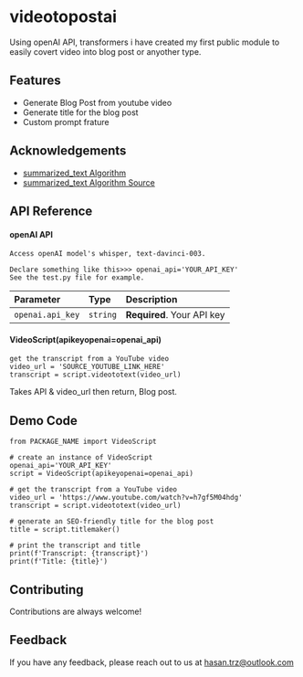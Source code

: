 # videotopostai
 Using openAI API, transformers i have created my first public module to easily covert video into blog post or anyother type.

 
## Features

- Generate Blog Post from youtube video
- Generate title for the blog post
- Custom prompt frature


## Acknowledgements

 - [summarized_text Algorithm](https://www.youtube.com/watch?v=3V-MJhJvRWg&t=768s)
 - [summarized_text Algorithm Source](https://colab.research.google.com/drive/17lEoIPVozCmaAUHXLSkJSWEtKVnXEMsf?usp=sharing#scrollTo=mCz2lRhAV-G4)
 
## API Reference

#### openAI API

```
Access openAI model's whisper, text-davinci-003.
```
```
Declare something like this>>> openai_api='YOUR_API_KEY'
See the test.py file for example.
```

| Parameter | Type     | Description                |
| :-------- | :------- | :------------------------- |
| `openai.api_key` | `string` | **Required**. Your API key |

#### VideoScript(apikeyopenai=openai_api)
```
get the transcript from a YouTube video
video_url = 'SOURCE_YOUTUBE_LINK_HERE'
transcript = script.videototext(video_url)
```
Takes API & video_url then return, Blog post. 


## Demo Code

```
from PACKAGE_NAME import VideoScript

# create an instance of VideoScript
openai_api='YOUR_API_KEY'
script = VideoScript(apikeyopenai=openai_api)

# get the transcript from a YouTube video
video_url = 'https://www.youtube.com/watch?v=h7gf5M04hdg'
transcript = script.videototext(video_url)

# generate an SEO-friendly title for the blog post
title = script.titlemaker()

# print the transcript and title
print(f'Transcript: {transcript}')
print(f'Title: {title}')
```
## Contributing

Contributions are always welcome!

## Feedback

If you have any feedback, please reach out to us at hasan.trz@outlook.com


